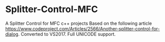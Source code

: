 # Splitter-Control-MFC
A Splitter Control for MFC c++ projects
Based on the following article https://www.codeproject.com/Articles/2566/Another-splitter-control-for-dialog.
Converted to VS2017. Full UNICODE support. 
